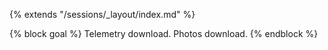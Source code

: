 {% extends "/sessions/_layout/index.md" %}

{% block goal %}
Telemetry download. Photos download.
{% endblock %}
